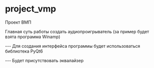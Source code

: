 # project_vmp
Проект ВМП

Главная суть работы создать аудиопроигрыватель (за пример будет взята программа Winamp)

--- Для создания интерфейса программы будет использоваться библиотека PyQt6

--- Будет присутствовать эквалайзер
